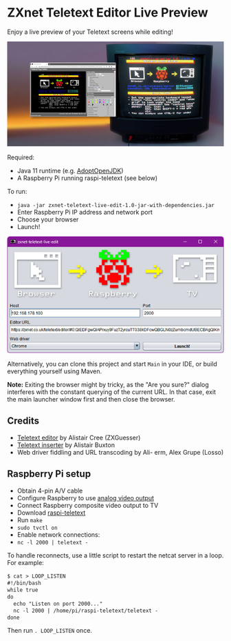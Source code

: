# ZXnet Teletext Editor Live Preview

Enjoy a live preview of your Teletext screens while editing!

![Logo](headerlogo.jpg)

Required:

* Java 11 runtime (e.g. [AdoptOpenJDK](https://adoptopenjdk.net/))
* A Raspberry Pi running raspi-teletext (see below)

To run:

* `java -jar zxnet-teletext-live-edit-1.0-jar-with-dependencies.jar`
* Enter Raspberry Pi IP address and network port
* Choose your browser
* Launch!

![Launch dialog](launch.jpg)

Alternatively, you can clone this project and start `Main` in your IDE, or build
everything yourself using Maven.

**Note:** Exiting the browser might by tricky, as the "Are you sure?" dialog interferes with
the constant querying of the current URL. In that case, exit the main launcher window first and then
close the browser.

## Credits

* [Teletext editor](https://zxnet.co.uk/teletext/editor/) by Alistair Cree (ZXGuesser)
* [Teletext inserter](https://github.com/ali1234/raspi-teletext) by Alistair Buxton
* Web driver fiddling and URL transcoding by Ali- erm, Alex Grupe (Losso)

## Raspberry Pi setup

* Obtain 4-pin A/V cable
* Configure Raspberry to use [analog video output](https://mlagerberg.gitbooks.io/raspberry-pi/content/3.5-analog-video-output.html)
* Connect Raspberry composite video output to TV
* Download [raspi-teletext](https://github.com/ali1234/raspi-teletext)
* Run `make`
* `sudo tvctl on`
* Enable network connections:
* `nc -l 2000 | teletext -`

To handle reconnects, use a little script to restart the netcat server in a loop. For example:

    $ cat > LOOP_LISTEN
    #!/bin/bash
    while true
    do
      echo "Listen on port 2000..."
      nc -l 2000 | /home/pi/raspi-teletext/teletext -
    done

Then run `. LOOP_LISTEN` once.
